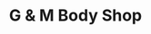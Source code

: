---
title: "G & M Body Shop"
url: /stillwater/g-and-m-body-shop-west-6th-avenue/
shop: car repair
---